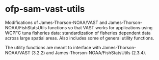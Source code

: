 

# ofp-sam-vast-utils

 Modifications of James-Thorson-NOAA/VAST and James-Thorson-NOAA/FishStatsUtils functions so that VAST works for applications using WCPFC tuna fisheries data: standardization of fisheries dependent data across large spatial areas. Also includes some of general utility functions.

 The utility functions are meant to interface with James-Thorson-NOAA/VAST (3.2.2) and James-Thorson-NOAA/FishStatsUtils (2.3.4).


